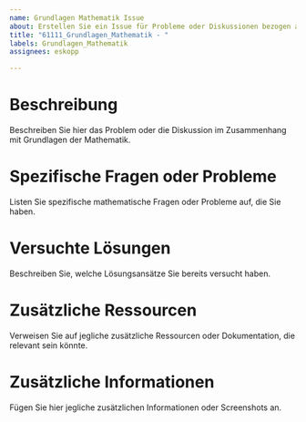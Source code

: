 ```yaml
---
name: Grundlagen Mathematik Issue
about: Erstellen Sie ein Issue für Probleme oder Diskussionen bezogen auf Grundlagen der Mathematik.
title: "61111_Grundlagen_Mathematik - "
labels: Grundlagen_Mathematik
assignees: eskopp

---
```


# Beschreibung
Beschreiben Sie hier das Problem oder die Diskussion im Zusammenhang mit Grundlagen der Mathematik.

# Spezifische Fragen oder Probleme
Listen Sie spezifische mathematische Fragen oder Probleme auf, die Sie haben.

# Versuchte Lösungen
Beschreiben Sie, welche Lösungsansätze Sie bereits versucht haben.

# Zusätzliche Ressourcen
Verweisen Sie auf jegliche zusätzliche Ressourcen oder Dokumentation, die relevant sein könnte.

# Zusätzliche Informationen
Fügen Sie hier jegliche zusätzlichen Informationen oder Screenshots an.
